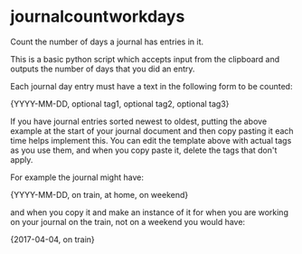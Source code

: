 # journalcountworkdays
Count the number of days a journal has entries in it.

This is a basic python script which accepts input from the clipboard and outputs the number of days that you did an entry.

Each journal day entry must have a text in the following form to be counted:

{YYYY-MM-DD, optional tag1, optional tag2, optional tag3}

If you have journal entries sorted newest to oldest, putting the above example at the start of your journal document and then copy pasting it each time helps implement this. You can edit the template above with actual tags as you use them, and when you copy paste it, delete the tags that don't apply.

For example the journal might have:

{YYYY-MM-DD, on train, at home, on weekend}

and when you copy it and make an instance of it for when you are working on your journal on the train, not on a weekend you would have:

{2017-04-04, on train}